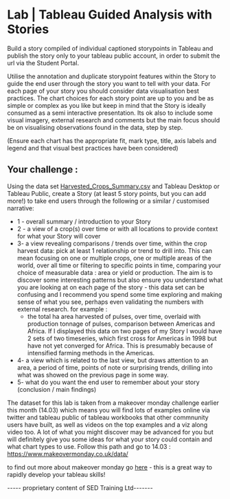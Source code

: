 # Lab | Tableau Guided Analysis with Stories

Build a story compiled of individual captioned storypoints in Tableau and publish the story only to your tableau public account, in order to submit the url via the Student Portal. 

Utilise the annotation and duplicate storypoint features within the Story to guide the end user through the story you want to tell with your data.  For each page of your story you should consider data visualisation best practices. The chart choices for each story point are up to you and be as simple or complex as you like but keep in mind that the Story is ideally consumed as a semi interactive presentation. Its ok also to include some visual imagery, external research and comments but the main focus should be on visualising observations found in the data, step by step. 

(Ensure each chart has the appropriate fit, mark type, title, axis labels and legend and that visual best practices have been considered) 


## Your challenge : 

Using the data set [Harvested_Crops_Summary.csv](Harvested_Crops_Summary.csv) 
and Tableau Desktop or Tableau Public, create a Story (at least 5 story points, but you can add more!) to take end users through the following or a similar / customised narrative: 

* 1 - overall summary / introduction to your Story
* 2 - a view of a crop(s) over time or with all locations to provide context for what your Story will cover
* 3-  a view revealing comparisons / trends over time, within the crop harvest data: pick at least 1 relationship or trend to drill into. 
This can mean focusing on one or multiple crops, one or multiple areas of the world, over all time or filtering to specific points in time, comparing your choice of measurable data : area or yield or production. The aim is to discover some interesting patterns but also ensure you understand what you are looking at on each page of the story - this data set can be confusing and I recommend you spend some time exploring and making sense of what you see, perhaps even validating the numbers with external research. 
  for example : 
  - the total ha area harvested of pulses, over time,  overlaid with production tonnage of pulses, comparison between Americas and Africa. If I displayed this data on two pages of my Story I would have 2 sets of two timeseries, which first cross for Americas in 1998 but have not yet converged for Africa. This is presumably because of intensified farming methods in the Americas. 
* 4- a view which is related to the last view, but draws attention to an area, a period of time, points of note or surprising trends, drilling into what was showed on the previous page in some way.
* 5- what do you want the end user to remember about your story (conclusion / main findings)



The dataset for this lab is taken from a makeover monday challenge earlier this month (14.03) which means you will find lots of examples online via twitter and tableau public of tableau workbooks that other commnunity users have built, as well as videos on the top examples and a viz along video too. 
A lot of what you might discover may be advanced for you but will definitely give you some ideas for what your story could contain and what chart types to use. 
Follow this path and go to 14.03 : https://www.makeovermonday.co.uk/data/

to find out more about makeover monday go [here](https://www.makeovermonday.co.uk/) - this is a great way to rapidly develop your tableau skills!





----- proprietary content of SED Training Ltd-------